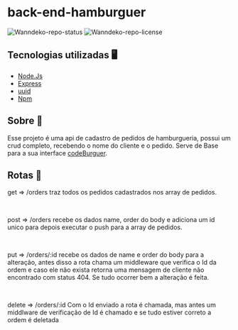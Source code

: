 <h1>back-end-hamburguer</h1>

![Wanndeko-repo-status](https://img.shields.io/badge/Status-Finished-lightgrey?style=for-the-badge&logo=headspace&logoColor=green&color=lightgrey)
![Wanndeko-repo-license](https://img.shields.io/github/license/Luk4x/iManager-json-server?style=for-the-badge&logo=unlicense&logoColor=lightgrey)

<h2>Tecnologias utilizadas 🖥️</h2>
<ul>
  <li><a href=https://nodejs.org>Node.Js</a></li>
  <li><a href=https://www.npmjs.com/package/express>Express</a></li>
  <li><a href=https://www.npmjs.com/package/uuid/>uuid</a></li>
  <li><a href=https://www.npmjs.com/>Npm</a></li>
</ul>

<h2>Sobre 📃</h2>
<p> Esse projeto é uma api de cadastro de pedidos de hamburgueria, possui um crud completo,
recebendo o nome do cliente e o pedido. Serve de Base para a sua interface <a href=https://github.com/Wanndeko/front-burguer target="_blank">codeBurguer</a>.</p>

<h2>Rotas 📄</h2>
<p>get => /orders  traz todos os pedidos cadastrados nos array de pedidos.</p><br>

<p>post => /orders  recebe os dados name, order do body e adiciona um id unico para depois executar o push para a array de pedidos.</p><br>

<p>put => /orders/:id recebe os dados de name e order do body para a alteração, antes disso a rota chama um middleware que verifica o Id da ordem e caso ele não exista retorna uma mensagem de cliente não encontrado  com status 404. Se tudo ocorrer bem a alteração é feita.</p><br>

<p>delete => /orders/:id Com o Id enviado a rota é chamada, mas antes um middlware de verificação de Id é chamado e se tudo estiver correto a ordem é deletada </p><br>

